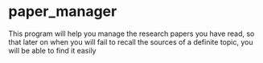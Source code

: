 # paper_manager
This program will help you manage the research papers you have read, so that later on when you will fail to recall the sources of a definite topic, you will be able to find it easily
